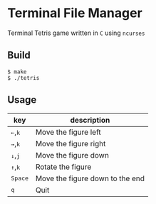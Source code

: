 # Terminal File Manager 
Terminal Tetris game written in `C` using `ncurses`

## Build 

```console
$ make 
$ ./tetris
```

## Usage 

| key                                                 | description        |
|-----------------------------------------------------|--------------------|
| <kbd>&#8592;</kbd>,<kbd>k</kbd> | Move the figure left |
| <kbd>&#8594;</kbd>,<kbd>k</kbd> | Move the figure right |
| <kbd>&#8595;</kbd>,<kbd>j</kbd> | Move the figure down |
| <kbd>&#8593;</kbd>,<kbd>k</kbd> | Rotate the figure |
| <kbd>Space</kbd> | Move the figure down to the end |
| <kbd>q</kbd>                                      | Quit               |

